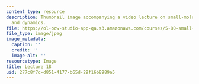 ```yaml
---
content_type: resource
description: Thumbnail image accompanying a video lecture on small-molecule spectroscopy
  and dynamics.
file: https://ol-ocw-studio-app-qa.s3.amazonaws.com/courses/5-80-small-molecule-spectroscopy-and-dynamics-fall-2008/277c8f7cd8514177b65d29f16b8989a5_mit5_80f08lec18_th.jpg
file_type: image/jpeg
image_metadata:
  caption: ''
  credit: ''
  image-alt: ''
resourcetype: Image
title: Lecture 18
uid: 277c8f7c-d851-4177-b65d-29f16b8989a5
---
```


